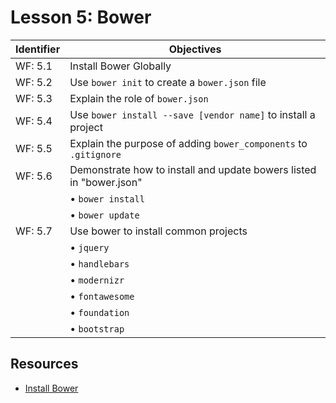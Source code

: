 # Lesson 5: Bower

Identifier   | Objectives
-------------|------------
WF: 5.1      | Install Bower Globally
WF: 5.2      | Use `bower init` to create a `bower.json` file
WF: 5.3      | Explain the role of `bower.json`
WF: 5.4      | Use `bower install --save [vendor name]` to install a project
WF: 5.5      | Explain the purpose of adding `bower_components` to `.gitignore`
WF: 5.6      | Demonstrate how to install and update bowers listed in "bower.json"
             | &bull; `bower install`
             | &bull; `bower update`
WF: 5.7      | Use bower to install common projects
             | &bull; `jquery`
             | &bull; `handlebars`
             | &bull; `modernizr`
             | &bull; `fontawesome`
             | &bull; `foundation`
             | &bull; `bootstrap`

## Resources
- [Install Bower](http://bower.io/)
